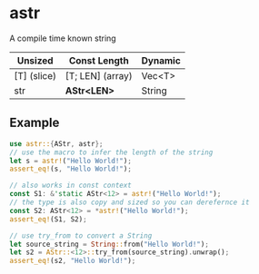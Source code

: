 # astr

A compile time known string

| Unsized | Const Length | Dynamic |
|--- | --- | --- |
| \[T\] (slice) | \[T; LEN\] (array) | Vec\<T\> |
| str | **AStr\<LEN\>** | String|

## Example

```rust
use astr::{AStr, astr};
// use the macro to infer the length of the string
let s = astr!("Hello World!");
assert_eq!(s, "Hello World!");

// also works in const context
const S1: &'static AStr<12> = astr!("Hello World!");
// the type is also copy and sized so you can derefernce it
const S2: AStr<12> = *astr!("Hello World!");
assert_eq!(S1, S2);

// use try_from to convert a String
let source_string = String::from("Hello World!");
let s2 = AStr::<12>::try_from(source_string).unwrap();
assert_eq!(s2, "Hello World!");
```
